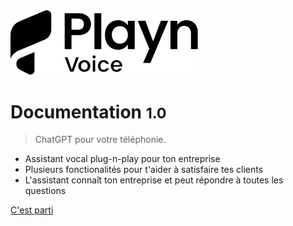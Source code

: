 <!-- _coverpage.md -->

<!-- ![logo](_media/playn-logo.svg width="20") -->
<img src="_media/playn-logo.svg" alt="drawing" width="300"/>

# Documentation <small>1.0</small>

> ChatGPT pour votre téléphonie.

- Assistant vocal plug-n-play pour ton entreprise
- Plusieurs fonctionalités pour t'aider à satisfaire tes clients
- L'assistant connaît ton entreprise et peut répondre à toutes les questions

<!--[PlaynVoice website](https://playnvoice.com)-->
[C'est parti](fr-ch/guide)

<!-- ![color](#7cc2af) -->